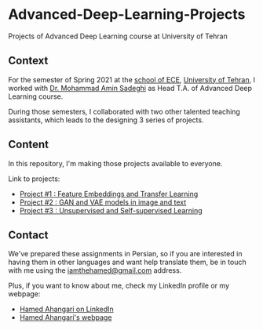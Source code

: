 # Advanced-Deep-Learning-Projects
Projects of Advanced Deep Learning course at University of Tehran

## Context

For the semester of Spring 2021 at the [school of ECE](https://ece.ut.ac.ir/en), [University of Tehran](https://ut.ac.ir/en), I worked with [Dr. Mohammad Amin Sadeghi](https://scholar.google.com/citations?user=Viogmi8AAAAJ&hl=en) as Head T.A. of Advanced Deep Learning course.

During those semesters, I collaborated with two other talented teaching assistants, which leads to the designing 3 series of projects.

## Content
In this repository, I'm making those projects available to everyone.

Link to projects:
* [Project #1 : Feature Embeddings and Transfer Learning]()
* [Project #2 : GAN and VAE models in image and text]()
* [Project #3 : Unsupervised and Self-supervised Learning]()

## Contact

We've prepared these assignments in Persian, so if you are interested in having them in other languages and want help translate them, be in touch with me using the iamthehamed@gmail.com address.

Plus, if you want to know about me, check my LinkedIn profile or my webpage:
- [Hamed Ahangari on LinkedIn](https://www.linkedin.com/in/hamed-ahangari/)
- [Hamed Ahangari's webpage](https://hamed-ahangari.github.io/)
